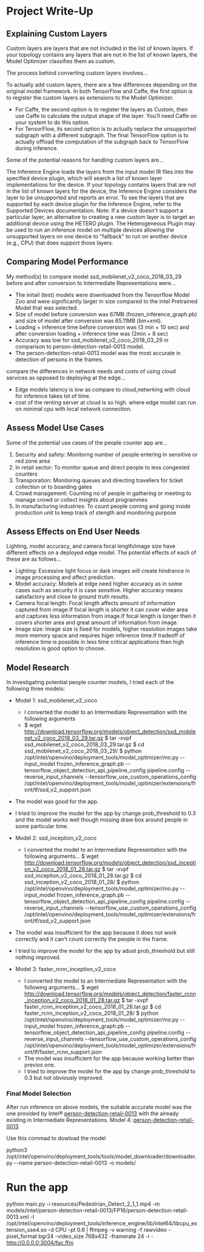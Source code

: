 # Project Write-Up

## Explaining Custom Layers
Custom layers are layers that are not included in the list of known layers. If your topology contains any layers that are not in the list of known layers, the Model Optimizer classifies them as custom.

The process behind converting custom layers involves...

To actually add custom layers, there are a few differences depending on the original model framework. In both TensorFlow and Caffe, the first option is to register the custom layers as extensions to the Model Optimizer.

* For Caffe, the second option is to register the layers as Custom, then use Caffe to calculate the output shape of the layer. You’ll need Caffe on your system to do this option.
* For TensorFlow, its second option is to actually replace the unsupported subgraph with a different subgraph. The final TensorFlow option is to actually offload the computation of the subgraph back to TensorFlow during inference.

Some of the potential reasons for handling custom layers are...

The Inference Engine loads the layers from the input model IR files into the specified device plugin, which will search a list of known layer implementations for the device. If your topology contains layers that are not in the list of known layers for the device, the Inference Engine considers the layer to be unsupported and reports an error. To see the layers that are supported by each device plugin for the Inference Engine, refer to the Supported Devices documentation.
Note: If a device doesn't support a particular layer, an alternative to creating a new custom layer is to target an additional device using the HETERO plugin. The Heterogeneous Plugin may be used to run an inference model on multiple devices allowing the unsupported layers on one device to "fallback" to run on another device (e.g., CPU) that does support those layers.

## Comparing Model Performance

My method(s) to compare model ssd_mobilenet_v2_coco_2018_03_29 before and after conversion to Intermediate Representations
were...
* The initail (test) models were downloaded from the Tensorflow Model Zoo and were significantly larger in size compared to the Intel Pretrained Model that was selected.
* Size of model before conversion was 67MB (frozen_inference_graph.pb) and size of model after conversion was 65.11MB (bin+xml).
* Loading + inference time before conversion was (3 min + 10 sec)  and after conversion loading + inference time was (2min + 8 sec) 
* Accuracy was low for ssd_mobilenet_v2_coco_2018_03_29 in comparison to person-detection-retail-0013 model.
* The person-detection-retail-0013 model was the most accurate in detection of persons in the
frames.

compare the differences in network needs and costs of using cloud services as opposed to deploying at the edge...

* Edge models latency is low as compare to cloud,netwrking with cloud for inference takes lot of time.
* cost of the renting server at cloud is so high. where edge model can run on minimal cpu with local network connection.

## Assess Model Use Cases

Some of the potential use cases of the people counter app are...

1. Security and safety: Monitorng number of people entering in sensitive or red zone area 
2. In retail sector: To monitor queue and direct people to less congested counters
3. Transporation: Monitoring queues and directing travellers for ticket collection or to boarding gates 
4. Crowd management: Counting no of people in gathering or meeting to manage crowd or collect insights about programmes
5. In manufacturing industries: To count people coming and going inside production unit to keep track of stength and monitoring purpose

## Assess Effects on End User Needs

Lighting, model accuracy, and camera focal length/image size have different effects on a
deployed edge model. The potential effects of each of these are as follows...

* Lighting: Excessive light focus or dark images will create hindrance in image processing and affect prediction.
* Model accuracy: Models at edge need higher accuracy as in some cases such as security it is case sensitive. Higher accuracy means satisfactory and close to ground truth results.
* Camera focal length: Focal length affects amount of information captured from image.If focal length is shorter it can cover wider area and captures less information from image.If focal length is longer then it covers shorter area and great amount of information from image.
* Image size: Image size is fixed for models, higher resolution images take more memory space and requires higer inference time.If tradeoff of inference time is possible in less time critical applications then high resolution is good option to choose.

## Model Research


In investigating potential people counter models, I tried each of the following three models:

- Model 1: ssd_mobilenet_v2_coco
  - I converted the model to an Intermediate Representation with the following arguments
  -  $ wget http://download.tensorflow.org/models/object_detection/ssd_mobilenet_v2_coco_2018_03_29.tar.gz
     $ tar -xvpf ssd_mobilenet_v2_coco_2018_03_29.tar.gz
     $ cd ssd_mobilenet_v2_coco_2018_03_29/
     $ python /opt/intel/openvino/deployment_tools/model_optimizer/mo.py --input_model frozen_inference_graph.pb --tensorflow_object_detection_api_pipeline_config pipeline.config --reverse_input_channels --tensorflow_use_custom_operations_config /opt/intel/openvino/deployment_tools/model_optimizer/extensions/front/tf/ssd_v2_support.json
 - The model was good for the app.
 - I tried to improve the model for the app by change prob_threshold to 0.3 and the model works well though missing draw box around people in some particular time.
  
- Model 2:  ssd_inception_v2_coco
  - I converted the model to an Intermediate Representation with the following arguments...
     $ wget http://download.tensorflow.org/models/object_detection/ssd_inception_v2_coco_2018_01_28.tar.gz
     $ tar -xvpf ssd_inception_v2_coco_2018_01_28.tar.gz
     $ cd ssd_inception_v2_coco_2018_01_28/
     $ python /opt/intel/openvino/deployment_tools/model_optimizer/mo.py --input_model frozen_inference_graph.pb --tensorflow_object_detection_api_pipeline_config pipeline.config --reverse_input_channels --tensorflow_use_custom_operations_config /opt/intel/openvino/deployment_tools/model_optimizer/extensions/front/tf/ssd_v2_support.json
 - The model was insufficient for the app because it does not work correctly and it can't count correctly the people in the frame.
 - I tried to improve the model for the app by adust prob_threshold but still nothing improved.


- Model 3: faster_rcnn_inception_v2_coco
  - I converted the model to an Intermediate Representation with the following arguments...
     $ wget http://download.tensorflow.org/models/object_detection/faster_rcnn_inception_v2_coco_2018_01_28.tar.gz
     $ tar -xvpf faster_rcnn_inception_v2_coco_2018_01_28.tar.gz
     $ cd faster_rcnn_inception_v2_coco_2018_01_28/
     $ python /opt/intel/openvino/deployment_tools/model_optimizer/mo.py --input_model frozen_inference_graph.pb --tensorflow_object_detection_api_pipeline_config pipeline.config --reverse_input_channels --tensorflow_use_custom_operations_config /opt/intel/openvino/deployment_tools/model_optimizer/extensions/front/tf/faster_rcnn_support.json
  - The model was insufficient for the app because working better than previos one.
  - I tried to improve the model for the app by change prob_threshold to 0.3 but not obviously improved.

### Final Model Selection
After run inference on above models, the suitable accurate model was the one provided by Intel® [person-detection-retail-0013](https://docs.openvinotoolkit.org/latest/_models_intel_person_detection_retail_0013_description_person_detection_retail_0013.html) with the already existing in Intermediate Representations.
Model 4: [person-detection-retail-0013](https://docs.openvinotoolkit.org/latest/_models_intel_person_detection_retail_0013_description_person_detection_retail_0013.html)

Use this commad to dowload the model

python3  /opt/intel/openvino/deployment_tools/tools/model_downloader/downloader.py --name person-detection-retail-0013 -o models/

# Run the app

python main.py -i resources/Pedestrian_Detect_2_1_1.mp4 -m models/intel/person-detection-retail-0013/FP16/person-detection-retail-0013.xml -l /opt/intel/openvino/deployment_tools/inference_engine/lib/intel64/libcpu_extension_sse4.so -d CPU -pt 0.6 | ffmpeg -v warning -f rawvideo -pixel_format bgr24 -video_size 768x432 -framerate 24 -i - http://0.0.0.0:3004/fac.ffm